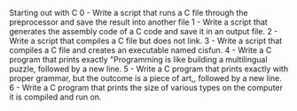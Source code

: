 Starting out with C
0 - Write a script that runs a C file through the preprocessor and save the result into another file
1 - Write a script that generates the assembly code of a C code and save it in an output file.
2 - Write a script that compiles a C file but does not link.
3 - Write a script that compiles a C file and creates an executable named cisfun.
4 - Write a C program that prints exactly "Programming is like building a multilingual puzzle, followed by a new line.
5 - Write a C program that prints exactly with proper grammar, but the outcome is a piece of art,, followed by a new line.
6 - Write a C program that prints the size of various types on the computer it is compiled and run on.
